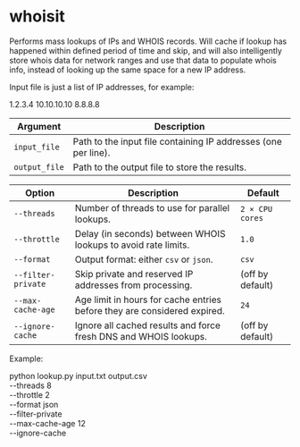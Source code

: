 # whoisit
Performs mass lookups of IPs and WHOIS records.  Will cache if lookup has happened within defined period of time and skip, and will also intelligently store whois data for network ranges and use that data to populate whois info, instead of looking up the same space for a new IP address.

Input file is just a list of IP addresses, for example:

1.2.3.4
10.10.10.10
8.8.8.8

| Argument      | Description                                                    |
| ------------- | -------------------------------------------------------------- |
| `input_file`  | Path to the input file containing IP addresses (one per line). |
| `output_file` | Path to the output file to store the results.                  |


| Option             | Description                                                              | Default          |
| ------------------ | ------------------------------------------------------------------------ | ---------------- |
| `--threads`        | Number of threads to use for parallel lookups.                           | `2 × CPU cores`  |
| `--throttle`       | Delay (in seconds) between WHOIS lookups to avoid rate limits.           | `1.0`            |
| `--format`         | Output format: either `csv` or `json`.                                   | `csv`            |
| `--filter-private` | Skip private and reserved IP addresses from processing.                  | (off by default) |
| `--max-cache-age`  | Age limit in hours for cache entries before they are considered expired. | `24`             |
| `--ignore-cache`   | Ignore all cached results and force fresh DNS and WHOIS lookups.         | (off by default) |

Example:

python lookup.py input.txt output.csv \
  --threads 8 \
  --throttle 2 \
  --format json \
  --filter-private \
  --max-cache-age 12 \
  --ignore-cache

